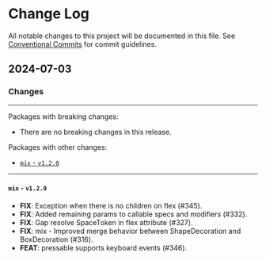 # Change Log

All notable changes to this project will be documented in this file.
See [Conventional Commits](https://conventionalcommits.org) for commit guidelines.

## 2024-07-03

### Changes

---

Packages with breaking changes:

 - There are no breaking changes in this release.

Packages with other changes:

 - [`mix` - `v1.2.0`](#mix---v120)

---

#### `mix` - `v1.2.0`

 - **FIX**: Exception when there is no children on flex (#345).
 - **FIX**: Added remaining params to callable specs and modifiers (#332).
 - **FIX**: Gap resolve SpaceToken in flex attribute (#327).
 - **FIX**: mix - Improved merge behavior between ShapeDecoration and BoxDecoration (#316).
 - **FEAT**: pressable supports keyboard events (#346).

